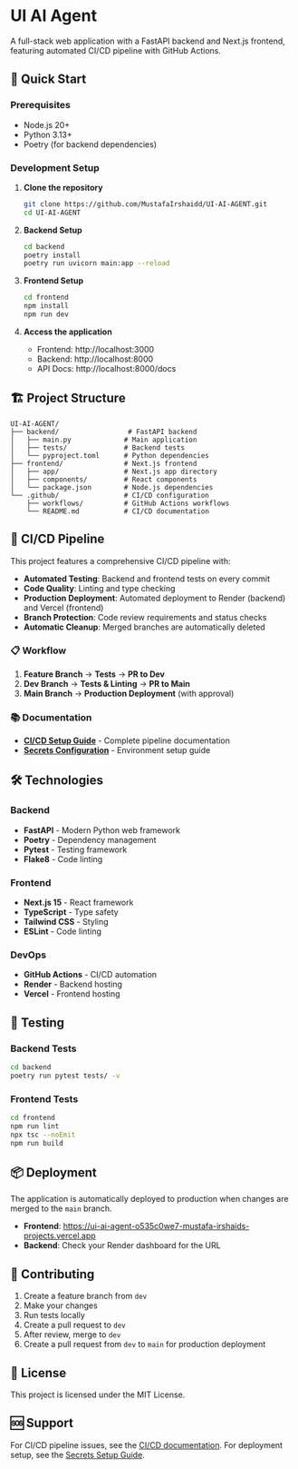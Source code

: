 # UI AI Agent

A full-stack web application with a FastAPI backend and Next.js frontend, featuring automated CI/CD pipeline with GitHub Actions.

## 🚀 Quick Start

### Prerequisites
- Node.js 20+
- Python 3.13+
- Poetry (for backend dependencies)

### Development Setup

1. **Clone the repository**
   ```bash
   git clone https://github.com/MustafaIrshaidd/UI-AI-AGENT.git
   cd UI-AI-AGENT
   ```

2. **Backend Setup**
   ```bash
   cd backend
   poetry install
   poetry run uvicorn main:app --reload
   ```

3. **Frontend Setup**
   ```bash
   cd frontend
   npm install
   npm run dev
   ```

4. **Access the application**
   - Frontend: http://localhost:3000
   - Backend: http://localhost:8000
   - API Docs: http://localhost:8000/docs

## 🏗️ Project Structure

```
UI-AI-AGENT/
├── backend/                 # FastAPI backend
│   ├── main.py             # Main application
│   ├── tests/              # Backend tests
│   └── pyproject.toml      # Python dependencies
├── frontend/               # Next.js frontend
│   ├── app/                # Next.js app directory
│   ├── components/         # React components
│   └── package.json        # Node.js dependencies
└── .github/                # CI/CD configuration
    ├── workflows/          # GitHub Actions workflows
    └── README.md           # CI/CD documentation
```

## 🔧 CI/CD Pipeline

This project features a comprehensive CI/CD pipeline with:

- **Automated Testing**: Backend and frontend tests on every commit
- **Code Quality**: Linting and type checking
- **Production Deployment**: Automated deployment to Render (backend) and Vercel (frontend)
- **Branch Protection**: Code review requirements and status checks
- **Automatic Cleanup**: Merged branches are automatically deleted

### 📋 Workflow

1. **Feature Branch** → **Tests** → **PR to Dev**
2. **Dev Branch** → **Tests & Linting** → **PR to Main**
3. **Main Branch** → **Production Deployment** (with approval)

### 📚 Documentation

- **[CI/CD Setup Guide](.github/README.md)** - Complete pipeline documentation
- **[Secrets Configuration](SECRETS_SETUP.md)** - Environment setup guide

## 🛠️ Technologies

### Backend
- **FastAPI** - Modern Python web framework
- **Poetry** - Dependency management
- **Pytest** - Testing framework
- **Flake8** - Code linting

### Frontend
- **Next.js 15** - React framework
- **TypeScript** - Type safety
- **Tailwind CSS** - Styling
- **ESLint** - Code linting

### DevOps
- **GitHub Actions** - CI/CD automation
- **Render** - Backend hosting
- **Vercel** - Frontend hosting

## 🧪 Testing

### Backend Tests
```bash
cd backend
poetry run pytest tests/ -v
```

### Frontend Tests
```bash
cd frontend
npm run lint
npx tsc --noEmit
npm run build
```

## 📦 Deployment

The application is automatically deployed to production when changes are merged to the `main` branch.

- **Frontend**: https://ui-ai-agent-o535c0we7-mustafa-irshaids-projects.vercel.app
- **Backend**: Check your Render dashboard for the URL

## 🤝 Contributing

1. Create a feature branch from `dev`
2. Make your changes
3. Run tests locally
4. Create a pull request to `dev`
5. After review, merge to `dev`
6. Create a pull request from `dev` to `main` for production deployment

## 📄 License

This project is licensed under the MIT License.

## 🆘 Support

For CI/CD pipeline issues, see the [CI/CD documentation](.github/README.md).
For deployment setup, see the [Secrets Setup Guide](SECRETS_SETUP.md).
